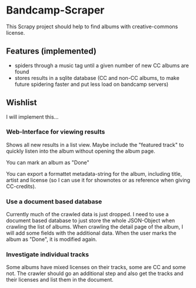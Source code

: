 # Bandcamp-Scraper

This Scrapy project should help to find albums with creative-commons license.

## Features (implemented)

 - spiders through a music tag until a given number of new CC albums are found
 - stores results in a sqlite database (CC and non-CC albums, to make future spidering faster and put less load on bandcamp servers)

## Wishlist

I will implement this...

### Web-Interface for viewing results
Shows all new results in a list view. Maybe include the "featured track" to quickly listen into the album without opening the album page.

You can mark an album as "Done"

You can export a formattet metadata-string for the album, including title, artist and license (so I can use it for shownotes or as reference when giving CC-credits).


### Use a document based database
Currently much of the crawled data is just dropped.
I need to use a document based database to just store the whole JSON-Object when crawling the list of albums.
When crawling the detail page of the album, I will add some fields with the additional data.
When the user marks the album as "Done", it is modified again.


### Investigate individual tracks
Some albums have mixed licenses on their tracks, some are CC and some not.
The crawler should go an additional step and also get the tracks and their licenses and list them in the document.
